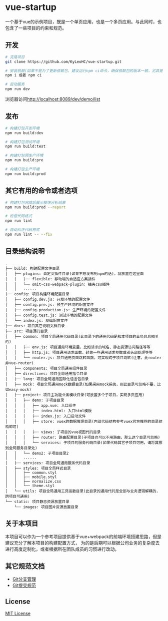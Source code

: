 # vue-startup

一个基于vue的示例项目，既是一个单页应用，也是一个多页应用。与此同时，也包含了一些项目的约束和规范。

## 开发

```bash
# 克隆项目
git clone https://github.com/KyLeoHC/vue-startup.git

# 安装依赖(如果不是为了更新依赖包，建议运行npm ci命令，确保依赖包的版本一致，尤其是测试和正式环境的打包)，尽量不要使用cnpm安装
npm i 或者 npm ci

# 启动服务
npm run dev
```

浏览器访问[http://localhost:8089/dev/demo/list](http://localhost:8089/dev/demo/list)

## 发布

```bash
# 构建打包开发环境
npm run build:dev

# 构建打包测试环境
npm run build:test

# 构建打包预生产环境
npm run build:pre

# 构建打包生产环境
npm run build:prod
```

## 其它有用的命令或者选项

```bash
# 构建打包完成后展示模块分析结果
npm run build:prod --report

# 检查代码格式
npm run lint

# 自动纠正代码格式
npm run lint -- --fix
```

## 目录结构说明

```
.
├── build: 构建配置文件目录
│   ├── plugins: 自定义插件目录(如果不想发布到npm的话)，就放置在这里面
│   │   ├── flexible: 移动端的自适应方案插件
│   │   └── omit-css-webpack-plugin: 抽离css插件
│   │   ......
├── config: 项目构建环境配置目录
│   ├── config.dev.js: 开发环境的配置文件
│   ├── config.pre.js: 预生产环境的配置文件
│   ├── config.production.js: 生产环境的配置文件
│   ├── config.test.js: 测试环境的配置文件
│   └── index.js: 基础配置文件
├── docs: 项目其它说明文档目录
├── src: 项目源码目录
│   ├── common: 项目全局通用代码目录(此目录下的通用代码是和本项目的业务息息相关的)
│   │   ├── env.js: 项目通用环境变量，比如请求的域名、静态资源访问路径等等
│   │   ├── http.js: 项目通用请求函数，封装一些通用请求参数或者头部处理等等
│   │   └── router.js: 项目通用页面跳转函数，可实现跨子项目跳转(注意，此router非vue-router)
│   ├── components: 项目全局通用组件目录
│   ├── directives: 项目全局通用指令目录
│   ├── lang: 项目全局通用国际化语言包目录
│   ├── mock: 项目全局通用mock数据目录(如果采用mock系统，则此目录可忽略不要，比如easy-mock)
│   ├── project: 项目主功能业务模块目录(可放置多个子项目，实现多页应用)
│   │   ├── demo: 子项目目录
│   │   │   ├── app.vue: 入口组件
│   │   │   ├── index.html: 入口html模板
│   │   │   ├── index.js: 入口启动文件
│   │   │   ├── store: vuex的数据管理目录(内部代码结构参考vuex官方推荐的目录结构即可)
│   │   │   ├── views: 子项目的vue视图代码目录
│   │   │   ├── router: 路由配置目录(子项目也可以不用路由，那么这个目录可忽略)
│   │   │   └── services: 子项目的服务代码目录(如果代码其它子项目可用，请将其挪到全局服务目录处)
│   │   └── demo2: 子项目目录2
│   │   ......
│   ├── services: 项目全局通用服务代码目录
│   ├── styles: 项目全局样式目录
│   │   ├── common.styl
│   │   ├── mobile.styl
│   │   ├── normalize.css
│   │   └── theme.styl
│   └── utils: 项目全局通用工具函数目录(此目录的通用代码是全部与业务逻辑解耦的，跨项目可通用)
└── static: 项目静态资源放置目录
    └── images: 项目图片资源放置目录
```

## 关于本项目

本项目可以作为一个参考项目提供基于vue+webpack的前端环境搭建思路，但是建议充分了解本项目的构建配置方式，
为的是后期可以根据公司业务的复杂度去进行高度定制化，或者根据所在团队成员的习惯进行改动。

## 其它规范文档

- [Git分支管理](https://github.com/KyLeoHC/vue-startup/blob/master/docs/git%E5%88%86%E6%94%AF%E7%AE%A1%E7%90%86.md)
- [Git提交规范](https://github.com/KyLeoHC/vue-startup/blob/master/docs/git%E6%8F%90%E4%BA%A4%E8%A7%84%E8%8C%83.md)

## License

[MIT License](https://github.com/KyLeoHC/vue-startup/blob/master/LICENSE)
